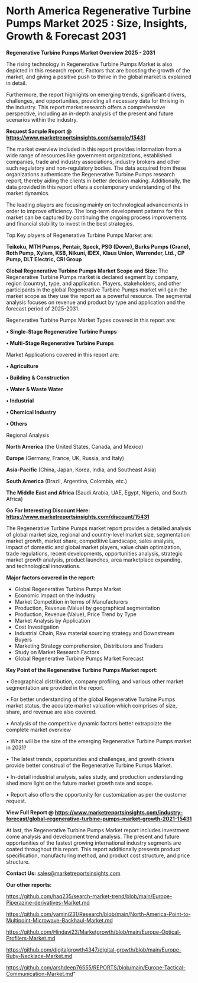 # North America Regenerative Turbine Pumps Market 2025 : Size, Insights, Growth & Forecast 2031

<Strong> Regenerative Turbine Pumps Market Overview 2025 - 2031</strong>

The rising technology in Regenerative Turbine Pumps Market is also depicted in this research report. Factors that are boosting the growth of the market, and giving a positive push to thrive in the global market is explained in detail.

Furthermore, the report highlights on emerging trends, significant drivers, challenges, and opportunities, providing all necessary data for thriving in the industry. This report market research offers a comprehensive perspective, including an in-depth analysis of the present and future scenarios within the industry.

<strong>Request Sample Report @ <a href=https://www.marketreportsinsights.com/sample/15431>https://www.marketreportsinsights.com/sample/15431</a></strong>

The market overview included in this report provides information from a wide range of resources like government organizations, established companies, trade and industry associations, industry brokers and other such regulatory and non-regulatory bodies. The data acquired from these organizations authenticate the Regenerative Turbine Pumps research report, thereby aiding the clients in better decision making. Additionally, the data provided in this report offers a contemporary understanding of the market dynamics.

The leading players are focusing mainly on technological advancements in order to improve efficiency. The long-term development patterns for this market can be captured by continuing the ongoing process improvements and financial stability to invest in the best strategies.

Top Key players of Regenerative Turbine Pumps Market are:

<strong>Teikoku, MTH Pumps, Pentair, Speck, PSG (Dover), Burks Pumps (Crane), Roth Pump, Xylem, KSB, Nikuni, IDEX, Klaus Union, Warrender, Ltd., CP Pump, DLT Electric, CRI Group</strong>

<strong><b>Global Regenerative Turbine Pumps Market Scope and Size:</b></strong>
The Regenerative Turbine Pumps market is declared segment by company, region (country), type, and application. Players, stakeholders, and other participants in the global Regenerative Turbine Pumps market will gain the market scope as they use the report as a powerful resource. The segmental analysis focuses on revenue and product by type and application and the forecast period of 2025-2031.

Regenerative Turbine Pumps Market Types covered in this report are:

<strong>• Single-Stage Regenerative Turbine Pumps

• Multi-Stage Regenerative Turbine Pumps</strong>

Market Applications covered in this report are:

<strong>• Agriculture

• Building & Construction

• Water & Waste Water

• Industrial

• Chemical Industry

• Others</strong> 

Regional Analysis

<strong>North America</strong> (the United States, Canada, and Mexico)

<strong>Europe</strong> (Germany, France, UK, Russia, and Italy)

<strong>Asia-Pacific</strong> (China, Japan, Korea, India, and Southeast Asia)

<strong>South America</strong> (Brazil, Argentina, Colombia, etc.)

<strong>The Middle East and Africa</strong> (Saudi Arabia, UAE, Egypt, Nigeria, and South Africa)

<strong>Go For Interesting Discount Here: <a href=https://www.marketreportsinsights.com/discount/15431>https://www.marketreportsinsights.com/discount/15431</a></strong>

The Regenerative Turbine Pumps market report provides a detailed analysis of global market size, regional and country-level market size, segmentation market growth, market share, competitive Landscape, sales analysis, impact of domestic and global market players, value chain optimization, trade regulations, recent developments, opportunities analysis, strategic market growth analysis, product launches, area marketplace expanding, and technological innovations.

<strong><b>Major factors covered in the report:</b></strong>
<ul>
  <li>Global Regenerative Turbine Pumps Market </li>
  <li>Economic Impact on the Industry</li>
  <li>Market Competition in terms of Manufacturers</li>
  <li>Production, Revenue (Value) by geographical segmentation</li>
  <li>Production, Revenue (Value), Price Trend by Type</li>
  <li>Market Analysis by Application</li>
  <li>Cost Investigation</li>
  <li>Industrial Chain, Raw material sourcing strategy and Downstream Buyers</li>
  <li>Marketing Strategy comprehension, Distributors and Traders</li>
  <li>Study on Market Research Factors</li>
  <li>Global Regenerative Turbine Pumps Market Forecast</li>
</ul>

<strong><b>Key Point of the Regenerative Turbine Pumps Market report:</b></strong>

• Geographical distribution, company profiling, and various other market segmentation are provided in the report.

• For better understanding of the global Regenerative Turbine Pumps market status, the accurate market valuation which comprises of size, share, and revenue are also covered.

• Analysis of the competitive dynamic factors better extrapolate the complete market overview

• What will be the size of the emerging Regenerative Turbine Pumps market in 2031?

• The latest trends, opportunities and challenges, and growth drivers provide better construal of the Regenerative Turbine Pumps Market.

• In-detail industrial analysis, sales study, and production understanding shed more light on the future market growth rate and scope.

• Report also offers the opportunity for customization as per the customer request.

<strong><b>View Full Report @ <a href=https://www.marketreportsinsights.com/industry-forecast/global-regenerative-turbine-pumps-market-growth-2021-15431>https://www.marketreportsinsights.com/industry-forecast/global-regenerative-turbine-pumps-market-growth-2021-15431</a></b></strong>


At last, the Regenerative Turbine Pumps Market report includes investment come analysis and development trend analysis. The present and future opportunities of the fastest growing international industry segments are coated throughout this report. This report additionally presents product specification, manufacturing method, and product cost structure, and price structure.

<strong>Contact Us:</strong>
sales@marketreportsinsights.com

<strong>Our other reports:</strong>

<a href=https://github.com/haq235/search-market-trend/blob/main/Europe-Piperazine-derivatives-Market.md>https://github.com/haq235/search-market-trend/blob/main/Europe-Piperazine-derivatives-Market.md</a>

<a href=https://github.com/yamini231/Research/blob/main/North-America-Point-to-Multipoint-Microwave-Backhaul-Market.md>https://github.com/yamini231/Research/blob/main/North-America-Point-to-Multipoint-Microwave-Backhaul-Market.md</a>

<a href=https://github.com/Hindavi23/Marketgrowth/blob/main/Europe-Optical-Profilers-Market.md>https://github.com/Hindavi23/Marketgrowth/blob/main/Europe-Optical-Profilers-Market.md</a>

<a href=https://github.com/digitalgrowth4347/digital-growth/blob/main/Europe-Ruby-Necklace-Market.md>https://github.com/digitalgrowth4347/digital-growth/blob/main/Europe-Ruby-Necklace-Market.md</a>

<a href=https://github.com/arshdeep76555/REPORTS/blob/main/Europe-Tactical-Communication-Market.md>https://github.com/arshdeep76555/REPORTS/blob/main/Europe-Tactical-Communication-Market.md</a>"
